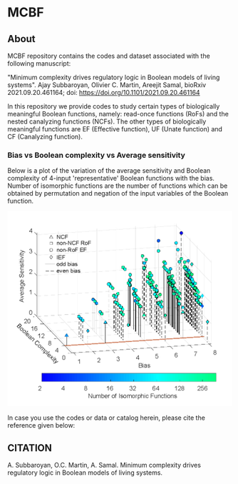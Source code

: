 # MCBF

## About
MCBF repository contains the codes and dataset associated with the following manuscript:

"Minimum complexity drives regulatory logic in Boolean models of living systems".
Ajay Subbaroyan, Olivier C. Martin, Areejit Samal,
bioRxiv 2021.09.20.461164; doi: https://doi.org/10.1101/2021.09.20.461164

In this repository we provide codes to study certain types of biologically meaningful Boolean functions, namely: read-once functions (RoFs) and the nested canalyzing functions (NCFs). The other types of biologically meaningful functions are EF (Effective function), UF (Unate function) and CF (Canalyzing function).

### Bias vs Boolean complexity vs Average sensitivity
Below is a plot of the variation of the average sensitivity and Boolean complexity of 4-input 'representative' Boolean functions with the bias. Number of isomorphic functions are the number of functions which can be obtained by permutation and negation of the input variables of the Boolean function.

<img src="3d_bias_as_bc_plot.png">



In case you use the codes or data or catalog herein, please cite the reference given below: 

## CITATION
A. Subbaroyan, O.C. Martin, A. Samal. Minimum complexity drives regulatory logic in Boolean models of living systems. 
